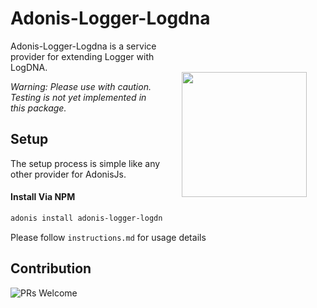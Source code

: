 # Adonis-Logger-Logdna

<img src="http://res.cloudinary.com/adonisjs/image/upload/q_100/v1497112678/adonis-purple_pzkmzt.svg" width="200px" align="right" hspace="30px" vspace="50px">

Adonis-Logger-Logdna is a service provider for extending Logger with LogDNA.

_Warning: Please use with caution. Testing is not yet implemented in this package._

## <a name="setup"></a> Setup

The setup process is simple like any other provider for AdonisJs.

#### Install Via NPM

```bash
adonis install adonis-logger-logdna
```

Please follow `instructions.md` for usage details

## Contribution

![PRs Welcome](https://img.shields.io/badge/PRs-welcome-brightgreen.svg?style=flat-square)
